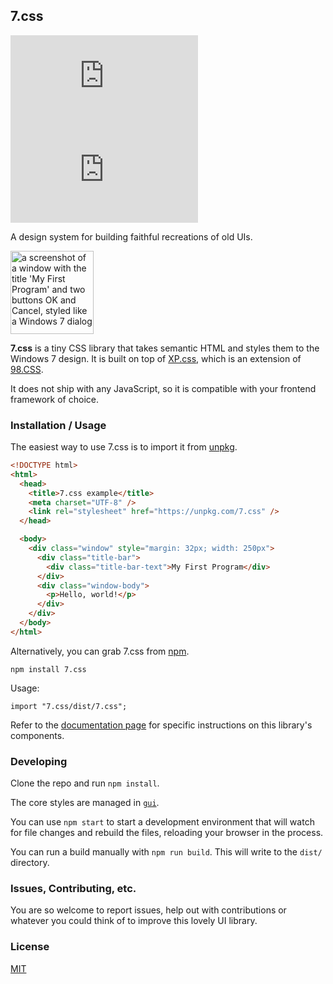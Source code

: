 ## 7.css

[![npm](https://img.shields.io/npm/v/7.css)](http://npm.im/7.css)
[![gzip size](https://img.shields.io/bundlephobia/minzip/7.css)](https://unpkg.com/7.css)

A design system for building faithful recreations of old UIs.

<img alt="a screenshot of a window with the title 'My First Program' and two buttons OK and Cancel, styled like a Windows 7 dialog" src="https://github.com/khang-nd/7.css/blob/main/docs/window.png?raw=true" height="133">

**7.css** is a tiny CSS library that takes semantic HTML and styles them to the Windows 7 design.
It is built on top of [XP.css](https://github.com/botoxparty/XP.css), which is an extension of [98.CSS](https://github.com/jdan/98.css).

It does not ship with any JavaScript, so it is compatible with your frontend framework of choice.

### Installation / Usage

The easiest way to use 7.css is to import it from [unpkg](https://unpkg.com/).

```html
<!DOCTYPE html>
<html>
  <head>
    <title>7.css example</title>
    <meta charset="UTF-8" />
    <link rel="stylesheet" href="https://unpkg.com/7.css" />
  </head>

  <body>
    <div class="window" style="margin: 32px; width: 250px">
      <div class="title-bar">
        <div class="title-bar-text">My First Program</div>
      </div>
      <div class="window-body">
        <p>Hello, world!</p>
      </div>
    </div>
  </body>
</html>
```

Alternatively, you can grab 7.css from [npm](https://www.npmjs.com/package/7.css).

```
npm install 7.css
```

Usage:

```
import "7.css/dist/7.css";
```

Refer to the [documentation page](https://khang-nd.github.io/7.css/) for specific instructions on this library's components.

### Developing

Clone the repo and run `npm install`.

The core styles are managed in [`gui`](https://github.com/khang-nd/7.css/tree/main/gui).

You can use `npm start` to start a development environment that will watch for file changes and rebuild the files, reloading your browser in the process.

You can run a build manually with `npm run build`. This will write to the `dist/` directory.

### Issues, Contributing, etc.

You are so welcome to report issues, help out with contributions or whatever you could think of to improve this lovely UI library.

### License

[MIT](https://github.com/khang-nd/7.css/blob/main/LICENSE)
